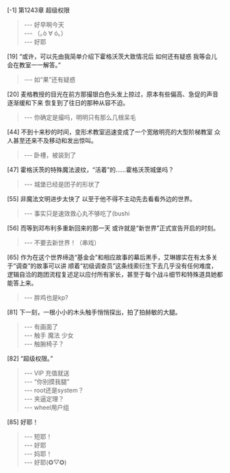 
[-1] 第1243章 超级权限
>--- 好早啊今天<br>
>--- （｡ò ∀ ó｡）<br>
>--- 好耶<br>

[19] “或许，可以先由我简单介绍下霍格沃茨大致情况后 如何还有疑惑 我等会儿会在教室一一解答。”
>--- 如“果”还有疑惑<br>

[20] 麦格教授的目光在前方那撮银白色头发上掠过，原本有些偏高、急促的声音逐渐缓和下来 恢复到了往日的那种从容不迫。
>--- 你确定是撮吗，明明只有那么几根呆毛<br>

[44] 不到十来秒的时间，变形术教室迅速变成了一个宽敞明亮的大型阶梯教室 众人甚至还来不及移动和发出惊叫。
>--- 卧槽，被装到了<br>

[47] 霍格沃茨的特殊魔法波纹，“活着”的……霍格沃茨城堡吗？
>--- 城堡已经是团子的形状了<br>

[55] 非魔法文明进步太快了 以至于他不得不主动先去看看外边的世界。
>--- 事实只是速效救心丸不够吃了(bushi<br>

[56] 而等到邓布利多重新回来的那一天 或许就是“新世界”正式宣告开启的时刻。
>--- 不要去新世界！（串戏）<br>

[65] 作为在这个世界缔造“基金会”和相应故事的幕后黑手，艾琳娜实在有太多关于“调查”的故事可以讲 顺着“初级调查员”这条线索衍生下去几乎没有任何难度，逻辑自洽的跑团流程复述足以应付所有家长，甚至于每个战斗细节和特殊道具她都能答上来。
>--- 胖鸡也是kp?<br>

[81] 下一刻，一根小小的木头触手悄悄探出，拍了拍赫敏的大腿。
>--- 有画面了<br>
>--- 触手 魔法 少女<br>
>--- 触腕椅子？<br>

[82] “超级权限。”
>--- VIP 充值就送<br>
>--- “你别摸我腿”<br>
>--- root还是system？<br>
>--- 夹逼定理？<br>
>--- wheel用户组<br>

[85] 好耶！
>--- 短耶！<br>
>--- 好耶<br>
>--- 妈耶！<br>
>--- 好耶(✪▽✪)<br>
